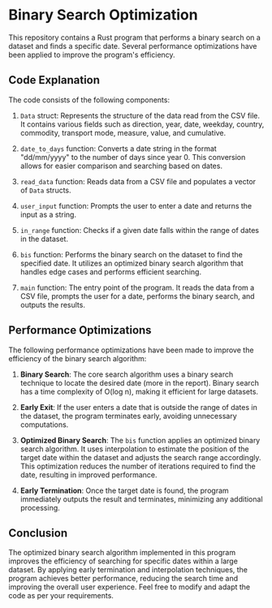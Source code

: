 # Binary Search Optimization

This repository contains a Rust program that performs a binary search on a dataset and finds a specific date. Several performance optimizations have been applied to improve the program's efficiency.

## Code Explanation

The code consists of the following components:

1. `Data` struct: Represents the structure of the data read from the CSV file. It contains various fields such as direction, year, date, weekday, country, commodity, transport mode, measure, value, and cumulative.

2. `date_to_days` function: Converts a date string in the format "dd/mm/yyyy" to the number of days since year 0. This conversion allows for easier comparison and searching based on dates.

3. `read_data` function: Reads data from a CSV file and populates a vector of `Data` structs.

4. `user_input` function: Prompts the user to enter a date and returns the input as a string.

5. `in_range` function: Checks if a given date falls within the range of dates in the dataset.

6. `bis` function: Performs the binary search on the dataset to find the specified date. It utilizes an optimized binary search algorithm that handles edge cases and performs efficient searching.

7. `main` function: The entry point of the program. It reads the data from a CSV file, prompts the user for a date, performs the binary search, and outputs the results.

## Performance Optimizations

The following performance optimizations have been made to improve the efficiency of the binary search algorithm:

1. **Binary Search**: The core search algorithm uses a binary search technique to locate the desired date (more in the report). Binary search has a time complexity of O(log n), making it efficient for large datasets.

2. **Early Exit**: If the user enters a date that is outside the range of dates in the dataset, the program terminates early, avoiding unnecessary computations.

3. **Optimized Binary Search**: The `bis` function applies an optimized binary search algorithm. It uses interpolation to estimate the position of the target date within the dataset and adjusts the search range accordingly. This optimization reduces the number of iterations required to find the date, resulting in improved performance.

4. **Early Termination**: Once the target date is found, the program immediately outputs the result and terminates, minimizing any additional processing.

## Conclusion

The optimized binary search algorithm implemented in this program improves the efficiency of searching for specific dates within a large dataset. By applying early termination and interpolation techniques, the program achieves better performance, reducing the search time and improving the overall user experience. Feel free to modify and adapt the code as per your requirements.